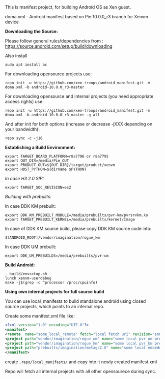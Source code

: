 This is manifest project, for building Android OS as Xen guest.

doma.xml - Android manifest based on Pie 10.0.0_r3 branch for Xenvm device

**Downloading the Source:**

Please follow general rules/dependencies from : https://source.android.com/setup/build/downloading

Also install

`sudo apt install bc`

For downloading opensource projects use:

`repo init -u https://github.com/xen-troops/android_manifest.git -m doma.xml -b android-10.0.0_r3-master`

For downloading opensource and internal projects (you need appropriate access rights) use:

`repo init -u https://github.com/xen-troops/android_manifest.git -m doma.xml -b android-10.0.0_r3-master -g all`

And after init for both options (increase or decrease -jXXX depending on your bandwidth):

`repo sync -c -j16`


**Establishing a Build Environment:**

```
export TARGET_BOARD_PLATFORM=r8a7796 or r8a7795
export OUT_DIR=/media/Pie_OUT
export PRODUCT_OUT=${OUT_DIR}/target/product/xenvm
export HOST_PYTHON=$(dirname $PYTHON)
```

*In case H3 2.0 SIP:*

`export TARGET_SOC_REVISION=es2`

*Building with prebuilts:*

In case DDK KM prebuilt:

```
export DDK_KM_PREBUILT_MODULE=/media/prebuilts/pvr-km/pvrsrvkm.ko
export TARGET_PREBUILT_KERNEL=/media/prebuilts/kernel/Image
```

In case of DDK KM source build, please copy DDK KM source code into:

`$(ANDROID_ROOT)/vendor/imagination/rogue_km`

In case DDK UM prebuilt:

`export DDK_UM_PREBUILDS=/media/prebuilts/pvr-um`


**Build Android:**

```
. build/envsetup.sh
lunch xenvm-userdebug
make -j$(grep -c ^processor /proc/cpuinfo)
```


**Using own internal projects for full source build**

You can use local_manifests to build standalone android using closed source projects, which points to
an internal repo.

Create some manifest.xml file like:

```xml
<?xml version="1.0" encoding="UTF-8"?>
<manifest>
<remote  name="some_local_remote" fetch="local fetch uri" revision="some local revision" />
<project path="vendor/imagination/rogue_um" name="some local pvr_um project name"  remote="some_local_remote" />
<project path="vendor/imagination/rogue_km" name="some local pvr_km project name"  remote="some_local_remote" />
<project path="prebuilts/imagination/metag/2.8" name="some local embedded_toolkit project name"  remote="some_local_remote" />
</manifest>
```

create  `.repo/local_manifests/` and copy into it newly created manifest.xml

Repo will fetch all internal projects with all other opensourece during sync.

